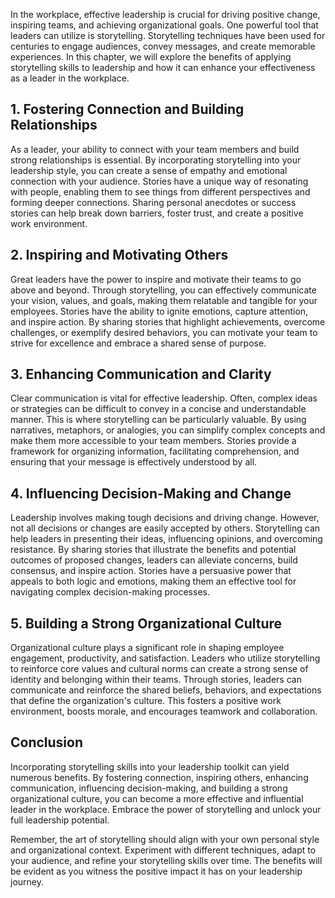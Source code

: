 
In the workplace, effective leadership is crucial for driving positive change, inspiring teams, and achieving organizational goals. One powerful tool that leaders can utilize is storytelling. Storytelling techniques have been used for centuries to engage audiences, convey messages, and create memorable experiences. In this chapter, we will explore the benefits of applying storytelling skills to leadership and how it can enhance your effectiveness as a leader in the workplace.

## 1\. Fostering Connection and Building Relationships

As a leader, your ability to connect with your team members and build strong relationships is essential. By incorporating storytelling into your leadership style, you can create a sense of empathy and emotional connection with your audience. Stories have a unique way of resonating with people, enabling them to see things from different perspectives and forming deeper connections. Sharing personal anecdotes or success stories can help break down barriers, foster trust, and create a positive work environment.

## 2\. Inspiring and Motivating Others

Great leaders have the power to inspire and motivate their teams to go above and beyond. Through storytelling, you can effectively communicate your vision, values, and goals, making them relatable and tangible for your employees. Stories have the ability to ignite emotions, capture attention, and inspire action. By sharing stories that highlight achievements, overcome challenges, or exemplify desired behaviors, you can motivate your team to strive for excellence and embrace a shared sense of purpose.

## 3\. Enhancing Communication and Clarity

Clear communication is vital for effective leadership. Often, complex ideas or strategies can be difficult to convey in a concise and understandable manner. This is where storytelling can be particularly valuable. By using narratives, metaphors, or analogies, you can simplify complex concepts and make them more accessible to your team members. Stories provide a framework for organizing information, facilitating comprehension, and ensuring that your message is effectively understood by all.

## 4\. Influencing Decision-Making and Change

Leadership involves making tough decisions and driving change. However, not all decisions or changes are easily accepted by others. Storytelling can help leaders in presenting their ideas, influencing opinions, and overcoming resistance. By sharing stories that illustrate the benefits and potential outcomes of proposed changes, leaders can alleviate concerns, build consensus, and inspire action. Stories have a persuasive power that appeals to both logic and emotions, making them an effective tool for navigating complex decision-making processes.

## 5\. Building a Strong Organizational Culture

Organizational culture plays a significant role in shaping employee engagement, productivity, and satisfaction. Leaders who utilize storytelling to reinforce core values and cultural norms can create a strong sense of identity and belonging within their teams. Through stories, leaders can communicate and reinforce the shared beliefs, behaviors, and expectations that define the organization's culture. This fosters a positive work environment, boosts morale, and encourages teamwork and collaboration.

## Conclusion

Incorporating storytelling skills into your leadership toolkit can yield numerous benefits. By fostering connection, inspiring others, enhancing communication, influencing decision-making, and building a strong organizational culture, you can become a more effective and influential leader in the workplace. Embrace the power of storytelling and unlock your full leadership potential.

Remember, the art of storytelling should align with your own personal style and organizational context. Experiment with different techniques, adapt to your audience, and refine your storytelling skills over time. The benefits will be evident as you witness the positive impact it has on your leadership journey.
